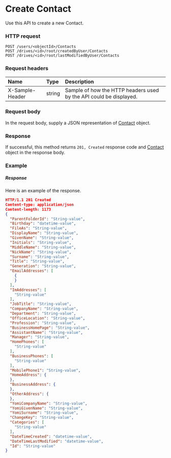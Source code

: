 # Create Contact

Use this API to create a new Contact.
### HTTP request
```http
POST /users/<objectId>/Contacts
POST /drives/<id>/root/createdByUser/Contacts
POST /drives/<id>/root/lastModifiedByUser/Contacts

```
### Request headers
| Name       | Type | Description|
|:---------------|:--------|:----------|
| X-Sample-Header  | string  | Sample of how the HTTP headers used by the API could be displayed.|

### Request body
In the request body, supply a JSON representation of [Contact](../resources/contact.md) object.


### Response
If successful, this method returns `201, Created` response code and [Contact](../resources/contact.md) object in the response body.

### Example
##### Response
Here is an example of the response.
```json
HTTP/1.1 201 Created
Content-type: application/json
Content-length: 1173
{
  "ParentFolderId": "String-value",
  "Birthday": "datetime-value",
  "FileAs": "String-value",
  "DisplayName": "String-value",
  "GivenName": "String-value",
  "Initials": "String-value",
  "MiddleName": "String-value",
  "NickName": "String-value",
  "Surname": "String-value",
  "Title": "String-value",
  "Generation": "String-value",
  "EmailAddresses": [
    {
    }
  ],
  "ImAddresses": [
    "String-value"
  ],
  "JobTitle": "String-value",
  "CompanyName": "String-value",
  "Department": "String-value",
  "OfficeLocation": "String-value",
  "Profession": "String-value",
  "BusinessHomePage": "String-value",
  "AssistantName": "String-value",
  "Manager": "String-value",
  "HomePhones": [
    "String-value"
  ],
  "BusinessPhones": [
    "String-value"
  ],
  "MobilePhone1": "String-value",
  "HomeAddress": {
  },
  "BusinessAddress": {
  },
  "OtherAddress": {
  },
  "YomiCompanyName": "String-value",
  "YomiGivenName": "String-value",
  "YomiSurname": "String-value",
  "ChangeKey": "String-value",
  "Categories": [
    "String-value"
  ],
  "DateTimeCreated": "datetime-value",
  "DateTimeLastModified": "datetime-value",
  "Id": "String-value"
}
```

